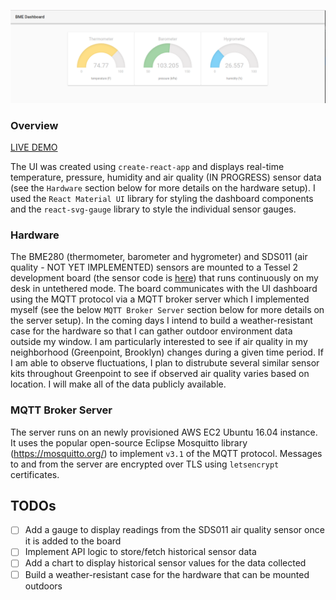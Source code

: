 ![dashboard_main][dashboard_gauges]

### Overview
[LIVE DEMO](https://pacific-earth-60125.herokuapp.com/)

The UI was created using `create-react-app` and displays real-time temperature, pressure, humidity and air quality (IN PROGRESS) sensor data
(see the `Hardware` section below for more details on the hardware setup). I used the `React Material UI` library for styling the dashboard components and
the `react-svg-gauge` library to style the individual sensor gauges.


### Hardware
The BME280 (thermometer, barometer and hygrometer) and SDS011 (air quality - NOT YET IMPLEMENTED) sensors are mounted to a Tessel 2 development board (the sensor code is [here](https://github.com/wojnar48/tessel)) that runs continuously on my desk in untethered mode. The board communicates with the UI dashboard using the MQTT protocol via a MQTT broker server which I implemented myself (see the below `MQTT Broker Server` section below for more details on the server setup). In the coming days I intend to build a weather-resistant case for the hardware so that
I can gather outdoor environment data outside my window. I am particularly interested to see if air quality in my neighborhood (Greenpoint, Brooklyn) changes during a given time period.
If I am able to observe fluctuations, I plan to distrubute several similar sensor kits throughout Greenpoint to see if observed air quality varies based on location.
I will make all of the data publicly available.

### MQTT Broker Server
The server runs on an newly provisioned AWS EC2 Ubuntu 16.04 instance. It uses the popular open-source Eclipse Mosquitto library (https://mosquitto.org/) to implement `v3.1` of the
MQTT protocol. Messages to and from the server are encrypted over TLS using `letsencrypt` certificates.

## TODOs
* [ ] Add a gauge to display readings from the SDS011 air quality sensor once it is added to the board
* [ ] Implement API logic to store/fetch historical sensor data
* [ ] Add a chart to display historical sensor values for the data collected
* [ ] Build a weather-resistant case for the hardware that can be mounted outdoors

[dashboard_gauges]: docs/images/sensor_gauges.png